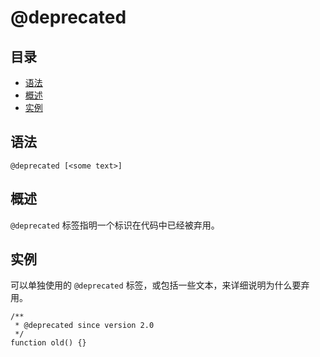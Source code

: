 # @deprecated

## 目录

- [语法](#语法)
- [概述](#概述)
- [实例](#实例)

## 语法

```
@deprecated [<some text>]
```

## 概述

`@deprecated` 标签指明一个标识在代码中已经被弃用。

## 实例

可以单独使用的 `@deprecated` 标签，或包括一些文本，来详细说明为什么要弃用。

```
/**
 * @deprecated since version 2.0
 */
function old() {}
```

